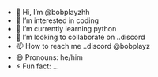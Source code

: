 - 👋 Hi, I’m @bobplayzhh
- 👀 I’m interested in coding
- 🌱 I’m currently learning python
- 💞️ I’m looking to collaborate on ..discord
- 📫 How to reach me ..discord @bobplayz
- 😄 Pronouns: he/him
- ⚡ Fun fact: ...

<!---
bobplayzhh/bobplayzhh is a ✨ special ✨ repository because its `README.md` (this file) appears on your GitHub profile.
You can click the Preview link to take a look at your changes.
--->
